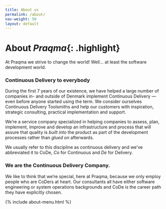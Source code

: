 ```yaml
---
title: About us
permalink: /about/
nav-weight: 50
layout: default
---
```


# About _Praqma_{: .highlight}

At Praqma we strive to change the world!
Well... at least the software development world.

### Continuous Delivery to everybody

During the first 7 years of our existence, we have helped a large number of companies in- and outside of Denmark implement Continuous Delivery — even before anyone started using the term. 
We consider ourselves Continuous Delivery Toolsmiths and help our customers with inspiration, strategic consulting, practical implementation and support.

We’re a service company specialized in helping companies to assess, plan, implement, improve and develop an infrastructure and process that will assure that quality is _built into_ the product as part of the development processes rather than _glued on_ afterwards.

We usually refer to this discipline as continuous delivery and we've abbreviated it to CoDe, _Co_ for Continuous and _De_ for Delivery.

### We are the Continuous Delivery Company.

We like to think that we’re special, here at Praqma, because we only employ people who are CoDers at heart. 
Our consultants all have either software engineering or system operations backgrounds and CoDe is the career path they have explicitly chosen.

{% include about-menu.html %}
